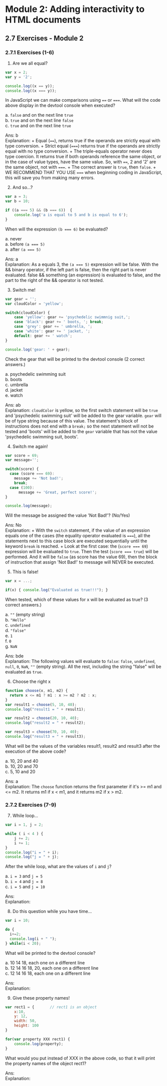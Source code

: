 # Module 2: Adding interactivity to HTML documents


## 2.7 Exercises - Module 2


### 2.7.1 Exercises (1-6)

1. Are we all equal?

  ```js
  var x = 2;
  var y = '2';

  console.log((x == y));
  console.log((x === y));
  ```

  In JavaScript we can make comparisons using `==` or `===`. What will the code above display in the devtool console when executed?

  a. `false` and on the next line `true`<br/>
  b. `true` and on the next line `false`<br/>
  c. `true` and on the next line `true`<br/>

  Ans: b<br/>
  Explanation: 
    + Equal (`==`), returns true if the operands are strictly equal with type conversion.
    + Strict equal (`===`) returns true if the operands are strictly equal with no type conversion.
    + The triple-equals operator never does type coercion. It returns true if both operands reference the same object, or in the case of value types, have the same value. So, with `==`, 2 and '2' are the same object, not with `===`.
    + The correct answer is `true`, then `false`.
    + WE RECOMMEND THAT YOU USE `===` when beginning coding in JavaScript, this will save you from making many errors.


2. And so...?

  ```js
  var a = 3;
  var b = 10;
  
  if ((a === 5) && (b === 6))  { 
      console.log('a is equal to 5 and b is equal to 6');
  }
  ```

  When will the expression `(b === 6)` be evaluated?

  a. never<br/>
  a. before `(a === 5)`<br/>
  a. after `(a === 5)`<br/>

  Ans: a<br/>
  Explanation: As a equals 3, the `(a === 5)` expression will be false. With the && binary operator, if the left part is false, then the right part is never evaluated. false && something (an expression) is evaluated to false, and the part to the right of the && operator is not tested.


3. Switch me!

  ```js
  var gear = '';
  var cloudColor = 'yellow';

  switch(cloudColor) {
      case 'yellow': gear += 'psychedelic swimmnig suit,';
      case 'black': gear += ' boots, '; break;
      case 'grey': gear += ' umbrella, ';
      case 'white': gear += ' jacket, ';
      default: gear += ' watch';
  }

  console.log('gear: ' + gear);
  ```

Check the gear that will be printed to the devtool console (2 correct answers.)

  a. psychedelic swimming suit<br/>
  b. boots<br/>
  c. umbrella<br/>
  d. jacket<br/>
  e. watch<br/>

  Ans: ab<br/>
  Explanation: `cloudColor` is yellow, so the first switch statement will be `true` and 'psychedelic swimming suit' will be added to the gear variable. `gear` will be of type string because of this value. The statement's block of instructions does not end with a `break;` so the next statement will not be tested and 'boots' will be added to the `gear` variable that has not the value 'psychedelic swimming suit, boots'.


4. Switch me again!

  ```js
  var score = 69;
  var message='';
  
  switch(score) {
    case (score === 69):
      message += 'Not bad!';
      break;
    case (100): 
        message += 'Great, perfect score!';
  }

  console.log(message);
  ```

  Will the message be assigned the value 'Not Bad!'? (No/Yes)

  Ans: No<br/>
  Explanation:
    + With the `switch` statement, if the value of an expression equals one of the cases (the equality operator evaluated is `===`), all the statements next to this case block are executed sequentially until the keyword `break` is reached.
    + Look at the first case: the (`score === 69`) expression will be evaluated to `true`. Then the test (`score === true`) will be performed. And it will be `false` (as score has the value 69), then the block of instruction that assign 'Not Bad!' to message will NEVER be executed.


5. This is false!

  ```js
  var x = ...;

  if(x) { console.log("Evaluated as true!!!"); }
  ```

  When tested, which of these values for x will be evaluated as true? (3 correct answers.)

  a. `""` (empty string)<br/>
  b. `"Hello"`<br/>
  c. `undefined`<br/>
  d. `"false"`<br/>
  e. `1`<br/>
  f. `0`<br/>
  g. `NaN`<br/>

  Ans: bde<br/>
  Explanation: The following values will evaluate to `false`: `false`, `undefined`, `null`, `0`, `NaN`, `""` (empty string). All the rest, including the string "false" will be evaluated as `true`.


6. Choose the right x

  ```js
  function choose(x, m1, m2) {
    return x <= m1 ? m1 : x >= m2 ? m2 : x; 
  }
  var result1 = choose(5, 10, 40);
  console.log("result1 = " + result1);

  var result2 = choose(20, 10, 40);
  console.log("result2 = " + result2);

  var result3 = choose(70, 10, 40);
  console.log("result3 = " + result3);
  ```

  What will be the values of the variables result1, result2 and result3 after the execution of the above code?

  a. 10, 20 and 40<br/>
  b. 10, 20 and 70<br/>
  c. 5, 10 and 20<br/>

  Ans: a<br/>
  Explanation: The `choose` function returns the first parameter if it's >= m1 and <= m2. It returns m1 if x < m1, and it returns m2 if x > m2.


### 2.7.2 Exercises (7-9)

7. While loop...

  ```js
  var i = 1, j = 2;
  
  while ( i < 4 ) {
      j += 2;
      i += 1; 
  }
  console.log("i = " + i);
  console.log("j = " + j);
  ```

  After the while loop, what are the values of `i` and `j`?

  a. `i = 3` and `j = 5`<br/>
  b. `i = 4` and `j = 8`<br/>
  c. `i = 5` and `j = 10`<br/>

  Ans: <br/>
  Explanation: 


8. Do this question while you have time...

  ```js
  var i = 10;
  
  do {
    i+=2;
    console.log(i + " ");
  } while(i < 20);
  ```

  What will be printed to the devtool console?

  a. 10 14 18, each one on a different line<br/>
  b. 12 14 16 18, 20, each one on a different line<br/>
  c. 12 14 16 18, each one on a different line<br/>

  Ans: <br/>
  Explanation: 


9. Give these property names!

  ```js
  var rect1 = {       // rect1 is an object
      x:10,
      y: 12,
      width: 50,
      height: 100
  }
  
  for(var property XXX rect1) {
      console.log(property);
  }
  ```

  What would you put instead of XXX in the above code, so that it will print the property names of the object rect1?

  Ans: <br/>
  Explanation: 





